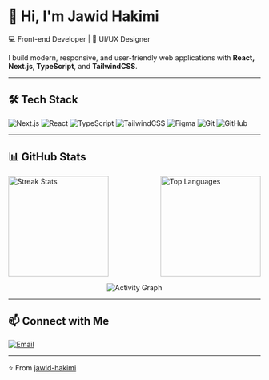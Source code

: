 # 👋 Hi, I'm Jawid Hakimi  

💻 Front-end Developer | 🎨 UI/UX Designer  

I build modern, responsive, and user-friendly web applications with **React, Next.js, TypeScript**, and **TailwindCSS**.  

---

## 🛠️ Tech Stack

<p>
  <img src="https://img.shields.io/badge/Next.js-black?style=for-the-badge&logo=next.js&logoColor=white" alt="Next.js"/>
  <img src="https://img.shields.io/badge/React-20232A?style=for-the-badge&logo=react&logoColor=61DAFB" alt="React"/>
  <img src="https://img.shields.io/badge/TypeScript-007ACC?style=for-the-badge&logo=typescript&logoColor=white" alt="TypeScript"/>
  <img src="https://img.shields.io/badge/TailwindCSS-38B2AC?style=for-the-badge&logo=tailwind-css&logoColor=white" alt="TailwindCSS"/>
  <img src="https://img.shields.io/badge/Figma-F24E1E?style=for-the-badge&logo=figma&logoColor=white" alt="Figma"/>
  <img src="https://img.shields.io/badge/Git-F05032?style=for-the-badge&logo=git&logoColor=white" alt="Git"/>
  <img src="https://img.shields.io/badge/GitHub-181717?style=for-the-badge&logo=github&logoColor=white" alt="GitHub"/>
</p>

---

## 📊 GitHub Stats

<div style="display: flex; justify-content: space-between; align-items: flex-start; width: 100%;">
  <img src="https://streak-stats.demolab.com?user=jawid-hakimi&theme=radical" 
       alt="Streak Stats" 
       style="height: 200px; object-fit: contain; max-width: 500px;"/>
  <img src="https://github-readme-stats.vercel.app/api/top-langs/?username=jawid-hakimi&layout=compact&theme=radical" 
       alt="Top Languages" 
       style="height: 200px; object-fit: contain; max-width: 300px;"/>
</div>




<p align="center">
  <img src="https://github-readme-activity-graph.vercel.app/graph?username=jawid-hakimi&theme=radical" alt="Activity Graph"/>
</p>


---


## 📫 Connect with Me

<p>
  <a href="mailto:hakimi.work2025@gmail.com"><img src="https://img.shields.io/badge/Email-D14836?style=for-the-badge&logo=gmail&logoColor=white" alt="Email"/></a>
</p>

---

⭐️ From [jawid-hakimi](https://github.com/jawid-hakimi)
